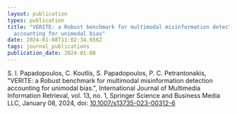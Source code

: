 ```yaml
---
layout: publication
types: publication
title: "VERITE: a Robust benchmark for multimodal misinformation detection
  accounting for unimodal bias"
date: 2024-01-08T11:02:34.656Z
tags: journal_publications
publication_date: 2024-01-08
---
```

S. I. Papadopoulos, C. Koutlis, S. Papadopoulos, P. C. Petrantonakis, "VERITE: a Robust benchmark for multimodal misinformation detection accounting for unimodal bias.", International Journal of Multimedia Information Retrieval, vol. 13, no. 1, Springer Science and Business Media LLC, January 08, 2024, doi: [10.1007/s13735-023-00312-6](https://link.springer.com/article/10.1007/s13735-023-00312-6)